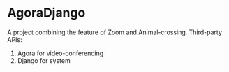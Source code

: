 # AgoraDjango
A project combining the feature of Zoom and Animal-crossing.
Third-party APIs:
1. Agora for video-conferencing
2. Django for system

